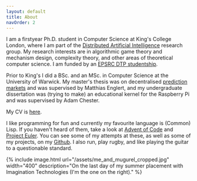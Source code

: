 ```yaml
---
layout: default
title: About
navOrder: 2
---
```


I am a firstyear Ph.D. student in Computer Science at King's College London,
where I am part of the [Distributed Artificial Intelligence][DAI] research
group. My research interests are in algorithmic game theory and mechanism
design, complexity theory, and other areas of theoretical computer science. I
am funded by an [EPSRC DTP studentship][epsrc-dtp].

Prior to King's I did a BSc. and an MSc. in Computer Science at the University
of Warwick. My master's thesis was on decentralised [prediction
markets][prediction-markets] and was supervised by Matthias Englert, and my
undergraduate dissertation was (trying to make) an educational kernel for the
Raspberry Pi and was supervised by Adam Chester.

My CV is [here](/assets/thomas_archbold.pdf).

I like programming for fun and currently my favourite language is (Common)
Lisp. If you haven't heard of them, take a look at [Advent of
Code][advent-of-code] and [Project Euler][project-euler]. You can see some of
my attempts at these, as well as some of my projects, on my
[Github][my-github]. I also run, play rugby, and like playing the guitar to a
questionable standard.

{% 
	include image.html
	url="/assets/me_and_mugurel_cropped.jpg"
	width="400"
	description="On the last day of my summer placement with Imagination
	Technologies (I'm the one on the right)."
%}

[DAI]: https://www.kcl.ac.uk/research/dai
[epsrc-dtp]: https://epsrc.ukri.org/skills/students/dta/
[prediction-markets]: https://en.wikipedia.org/wiki/Prediction_market
[my-github]: https://github.com/wombathead

[coventry]: https://coventry2021.co.uk/
[ICUR]: https://www.icurportal.com/
[imgtec]: https://www.imaginationtech.com/
[project-euler]: https://projecteuler.net/
[advent-of-code]: https://adventofcode.com/
[common-lisp]: https://common-lisp.net/
